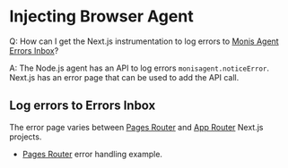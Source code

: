 # Injecting Browser Agent

Q: How can I get the Next.js instrumentation to log errors to [Monis Agent Errors Inbox](https://docs.monisagent.com/docs/errors-inbox/errors-inbox/)?

A: The Node.js agent has an API to log errors `monisagent.noticeError`. Next.js has an error page that can be used to add the API call. 


## Log errors to Errors Inbox

The error page varies between [Pages Router](https://nextjs.org/docs/pages/building-your-application/routing/custom-error) and [App Router](https://nextjs.org/docs/app/building-your-application/routing/error-handling) Next.js projects.


 * [Pages Router](https://github.com/Cryptoking28/monisagent-node-examples/blob/e118117470ae9f9038c60d8a171a6f0d440f6291/nextjs-legacy/pages/_error.jsx) error handling example.


